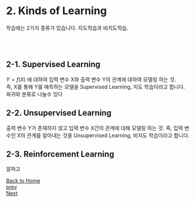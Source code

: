 # 2. Kinds of Learning
학습에는 2가지 종류가 있습니다. 지도학습과 비지도학습. 

<br />
<br />

## 2-1. Supervised Learning
$Y=f(X)$ 에 대하여 입력 변수 X와 출력 변수 Y의 관계에 대하여 모델링 하는 것.  
즉, X를 통해 Y를 예측하는 모델을 Supervised Learning, 지도 학습이라고 합니다.  
회귀와 분류로 나눌수 있다
<br />

## 2-2. Unsupervised Learning
출력 변수 Y가 존재하지 않고 입력 변수 X간의 관계에 대해 모델링 하는 것.
즉, 입력 변수인 X의 관계를 알아내는 것을 Unsupervised Learning, 비지도 학습이라고 합니다.

## 2-3. Reinforcement Learning
알파고


 
[Back to Home](./)  
[prev](1.%20Concept%20of%20ML.md)  
[Next](3-1.Liner_Regression.md)
